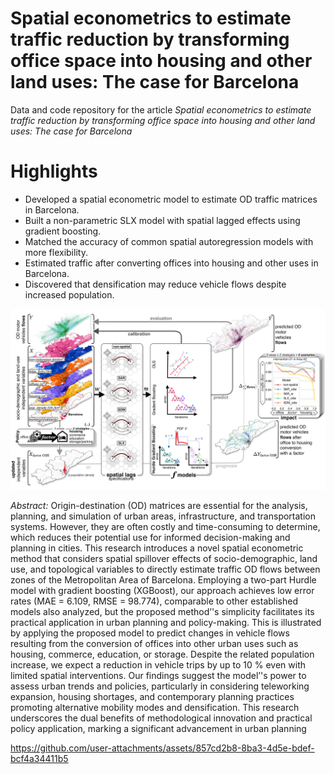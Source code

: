 # **Spatial econometrics to estimate traffic reduction by transforming office space into housing and other land uses: The case for Barcelona**
Data and code repository for the article *Spatial econometrics to estimate traffic reduction by transforming office space into housing and other land uses: The case for Barcelona*

# Highlights
- Developed a spatial econometric model to estimate OD traffic matrices in Barcelona.
- Built a non-parametric SLX model with spatial lagged effects using gradient boosting.
- Matched the accuracy of common spatial autoregression models with more flexibility.
- Estimated traffic after converting offices into housing and other uses in Barcelona.
- Discovered that densification may reduce vehicle flows despite increased population.

![Results](fig_graph_abstr.drawio_v10.jpg)

*Abstract:* Origin-destination (OD) matrices are essential for the analysis, planning, and simulation of urban areas, infrastructure, and transportation systems. However, they are often costly and time-consuming to determine, which reduces their potential use for informed decision-making and planning in cities. This research introduces a novel spatial econometric method that considers spatial spillover effects of socio-demographic, land use, and topological variables to directly estimate traffic OD flows between zones of the Metropolitan Area of Barcelona. Employing a two-part Hurdle model with gradient boosting (XGBoost), our approach achieves low error rates (MAE = 6.109, RMSE = 98.774), comparable to other established models also analyzed, but the proposed method’'s simplicity facilitates its practical application in urban planning and policy-making. This is illustrated by applying the proposed model to predict changes in vehicle flows resulting from the conversion of offices into other urban uses such as housing, commerce, education, or storage. Despite the related population increase, we expect a reduction in vehicle trips by up to 10 % even with limited spatial interventions. Our findings suggest the model’'s power to assess urban trends and policies, particularly in considering teleworking expansion, housing shortages, and contemporary planning practices promoting alternative mobility modes and densification. This research underscores the dual benefits of methodological innovation and practical policy application, marking a significant advancement in urban planning

https://github.com/user-attachments/assets/857cd2b8-8ba3-4d5e-bdef-bcf4a34411b5



